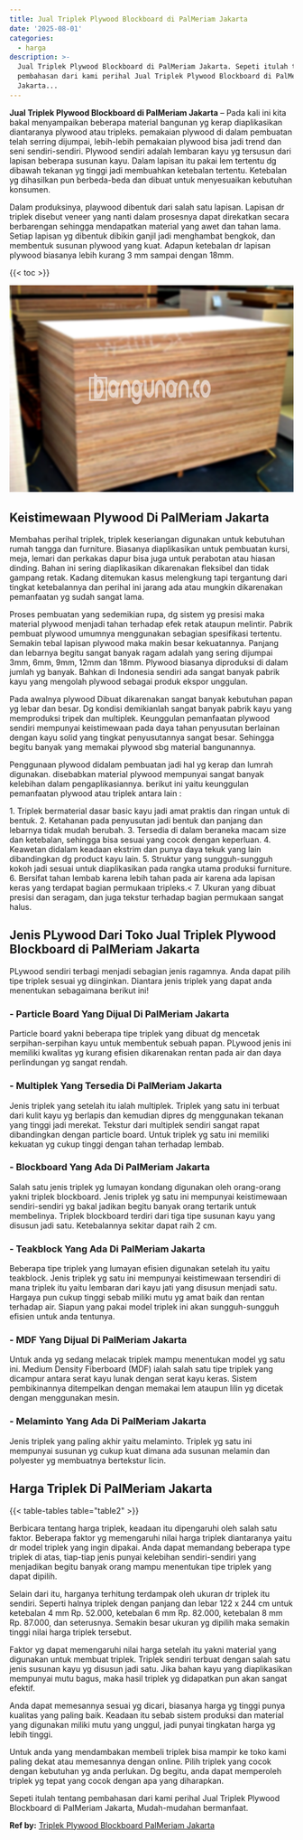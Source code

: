 ```yaml
---
title: Jual Triplek Plywood Blockboard di PalMeriam Jakarta
date: '2025-08-01'
categories:
  - harga
description: >-
  Jual Triplek Plywood Blockboard di PalMeriam Jakarta. Sepeti itulah tentang
  pembahasan dari kami perihal Jual Triplek Plywood Blockboard di PalMeriam
  Jakarta...
---
```


**Jual Triplek Plywood Blockboard di PalMeriam Jakarta** – Pada kali ini kita bakal menyampaikan beberapa material bangunan yg kerap diaplikasikan diantaranya plywood atau tripleks. pemakaian plywood di dalam pembuatan telah serring dijumpai, lebih-lebih pemakaian plywood bisa jadi trend dan seni sendiri-sendiri. Plywood sendiri adalah lembaran kayu yg tersusun dari lapisan beberapa susunan kayu. Dalam lapisan itu pakai lem tertentu dg dibawah tekanan yg tinggi jadi membuahkan ketebalan tertentu. Ketebalan yg dihasilkan pun berbeda-beda dan dibuat untuk menyesuaikan kebutuhan konsumen.

Dalam produksinya, playwood dibentuk dari salah satu lapisan. Lapisan dr triplek disebut veneer yang nanti dalam prosesnya dapat direkatkan secara berbarengan sehingga mendapatkan material yang awet dan tahan lama. Setiap lapisan yg dibentuk dibikin ganjil jadi menghambat bengkok, dan membentuk susunan plywood yang kuat. Adapun ketebalan dr lapisan plywood biasanya lebih kurang 3 mm sampai dengan 18mm.

{{< toc >}}

![Jual Triplek Plywood Blockboard di PalMeriam Jakarta](/images/jual-triplek-murah-36.png)

## Keistimewaan Plywood Di PalMeriam Jakarta

Membahas perihal triplek, triplek keseriangan digunakan untuk kebutuhan rumah tangga dan furniture. Biasanya diaplikasikan untuk pembuatan kursi, meja, lemari dan perkakas dapur bisa juga untuk perabotan atau hiasan dinding. Bahan ini sering diaplikasikan dikarenakan fleksibel dan tidak gampang retak. Kadang ditemukan kasus melengkung tapi tergantung dari tingkat ketebalannya dan perihal ini jarang ada atau mungkin dikarenakan pemanfaatan yg sudah sangat lama.

Proses pembuatan yang sedemikian rupa, dg sistem yg presisi maka material plywood menjadi tahan terhadap efek retak ataupun melintir. Pabrik pembuat plywood umumnya menggunakan sebagian spesifikasi tertentu. Semakin tebal lapisan plywood maka makin besar kekuatannya. Panjang dan lebarnya begitu sangat banyak ragam adalah yang sering dijumpai 3mm, 6mm, 9mm, 12mm dan 18mm. Plywood biasanya diproduksi di dalam jumlah yg banyak. Bahkan di Indonesia sendiri ada sangat banyak pabrik kayu yang mengolah plywood sebagai produk ekspor unggulan.

Pada awalnya plywood Dibuat dikarenakan sangat banyak kebutuhan papan yg lebar dan besar. Dg kondisi demikianlah sangat banyak pabrik kayu yang memproduksi tripek dan multiplek. Keunggulan pemanfaatan plywood sendiri mempunyai keistimewaan pada daya tahan penyusutan berlainan dengan kayu solid yang tingkat penyusutannya sangat besar. Sehingga begitu banyak yang memakai plywood sbg material bangunannya.

Penggunaan plywood didalam pembuatan jadi hal yg kerap dan lumrah digunakan. disebabkan material plywood mempunyai sangat banyak kelebihan dalam pengaplikasiannya. berikut ini yaitu keunggulan pemanfaatan plywood atau triplek antara lain :

1\. Triplek bermaterial dasar basic kayu jadi amat praktis dan ringan untuk di bentuk. 2. Ketahanan pada penyusutan jadi bentuk dan panjang dan lebarnya tidak mudah berubah. 3. Tersedia di dalam beraneka macam size dan ketebalan, sehingga bisa sesuai yang cocok dengan keperluan. 4. Keawetan didalam keadaan ekstrim dan punya daya tekuk yang lain dibandingkan dg product kayu lain. 5. Struktur yang sungguh-sungguh kokoh jadi sesuai untuk diaplikasikan pada rangka utama produksi furniture. 6. Bersifat tahan lembab karena lebih tahan pada air karena ada lapisan keras yang terdapat bagian permukaan tripleks.< 7. Ukuran yang dibuat presisi dan seragam, dan juga tekstur terhadap bagian permukaan sangat halus.

## Jenis PLywood Dari Toko Jual Triplek Plywood Blockboard di PalMeriam Jakarta

PLywood sendiri terbagi menjadi sebagian jenis ragamnya. Anda dapat pilih tipe triplek sesuai yg diinginkan. Diantara jenis triplek yang dapat anda menentukan sebagaimana berikut ini!

### \- Particle Board Yang Dijual Di PalMeriam Jakarta

Particle board yakni beberapa tipe triplek yang dibuat dg mencetak serpihan-serpihan kayu untuk membentuk sebuah papan. PLywood jenis ini memiliki kwalitas yg kurang efisien dikarenakan rentan pada air dan daya perlindungan yg sangat rendah.

### \- Multiplek Yang Tersedia Di PalMeriam Jakarta

Jenis triplek yang setelah itu ialah multiplek. Triplek yang satu ini terbuat dari kulit kayu yg berlapis dan kemudian dipres dg menggunakan tekanan yang tinggi jadi merekat. Tekstur dari multiplek sendiri sangat rapat dibandingkan dengan particle board. Untuk triplek yg satu ini memiliki kekuatan yg cukup tinggi dengan tahan terhadap lembab.

### \- Blockboard Yang Ada Di PalMeriam Jakarta

Salah satu jenis triplek yg lumayan kondang digunakan oleh orang-orang yakni triplek blockboard. Jenis triplek yg satu ini mempunyai keistimewaan sendiri-sendiri yg bakal jadikan begitu banyak orang tertarik untuk membelinya. Triplek blockboard terdiri dari tiga tipe susunan kayu yang disusun jadi satu. Ketebalannya sekitar dapat raih 2 cm.

### \- Teakblock Yang Ada Di PalMeriam Jakarta

Beberapa tipe triplek yang lumayan efisien digunakan setelah itu yaitu teakblock. Jenis triplek yg satu ini mempunyai keistimewaan tersendiri di mana triplek itu yaitu lembaran dari kayu jati yang disusun menjadi satu. Hargaya pun cukup tinggi sebab miliki mutu yg amat baik dan rentan terhadap air. Siapun yang pakai model triplek ini akan sungguh-sungguh efisien untuk anda tentunya.

### \- MDF Yang Dijual Di PalMeriam Jakarta

Untuk anda yg sedang melacak triplek mampu menentukan model yg satu ini. Medium Density Fiberboard (MDF) ialah salah satu tipe triplek yang dicampur antara serat kayu lunak dengan serat kayu keras. Sistem pembikinannya ditempelkan dengan memakai lem ataupun lilin yg dicetak dengan menggunakan mesin.

### \- Melaminto Yang Ada Di PalMeriam Jakarta

Jenis triplek yang paling akhir yaitu melaminto. Triplek yg satu ini mempunyai susunan yg cukup kuat dimana ada susunan melamin dan polyester yg membuatnya bertekstur licin.

## Harga Triplek Di PalMeriam Jakarta

{{< table-tables table="table2" >}}

Berbicara tentang harga triplek, keadaan itu dipengaruhi oleh salah satu faktor. Beberapa faktor yg memengaruhi nilai harga triplek diantaranya yaitu dr model triplek yang ingin dipakai. Anda dapat memandang beberapa type triplek di atas, tiap-tiap jenis punyai kelebihan sendiri-sendiri yang menjadikan begitu banyak orang mampu menentukan tipe triplek yang dapat dipilih.

Selain dari itu, harganya terhitung terdampak oleh ukuran dr triplek itu sendiri. Seperti halnya triplek dengan panjang dan lebar 122 x 244 cm untuk ketebalan 4 mm Rp. 52.000, ketebalan 6 mm Rp. 82.000, ketebalan 8 mm Rp. 87.000, dan seterusnya. Semakin besar ukuran yg dipilih maka semakin tinggi nilai harga triplek tersebut.

Faktor yg dapat memengaruhi nilai harga setelah itu yakni material yang digunakan untuk membuat triplek. Triplek sendiri terbuat dengan salah satu jenis susunan kayu yg disusun jadi satu. Jika bahan kayu yang diaplikasikan mempunyai mutu bagus, maka hasil triplek yg didapatkan pun akan sangat efektif.

Anda dapat memesannya sesuai yg dicari, biasanya harga yg tinggi punya kualitas yang paling baik. Keadaan itu sebab sistem produksi dan material yang digunakan miliki mutu yang unggul, jadi punyai tingkatan harga yg lebih tinggi.

Untuk anda yang mendambakan membeli triplek bisa mampir ke toko kami paling dekat atau memesannya dengan online. Pilih triplek yang cocok dengan kebutuhan yg anda perlukan. Dg begitu, anda dapat memperoleh triplek yg tepat yang cocok dengan apa yang diharapkan.

Sepeti itulah tentang pembahasan dari kami perihal Jual Triplek Plywood Blockboard di PalMeriam Jakarta, Mudah-mudahan bermanfaat.

**Ref by:** [Triplek Plywood Blockboard PalMeriam Jakarta](https://id.wikipedia.org/wiki/Triplek)
